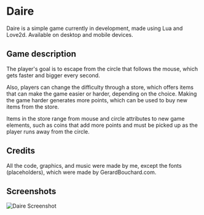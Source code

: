 # Daire

Daire is a simple game currently in development, made using Lua and Love2d. Available on desktop and mobile devices.

## Game description

The player's goal is to escape from the circle that follows the mouse, which gets faster and bigger every second.

Also, players can change the difficulty through a store, which offers items that can make the game easier or harder, depending on the choice. Making the game harder generates more points, which can be used to buy new items from the store.

Items in the store range from mouse and circle attributes to new game elements, such as coins that add more points and must be picked up as the player runs away from the circle.

## Credits

All the code, graphics, and music were made by me, except the fonts (placeholders), which were made by GerardBouchard.com.

## Screenshots

![Daire Screenshot](https://user-images.githubusercontent.com/64505839/157769835-8f11ae6f-042a-4e00-be0c-43889d3e207c.png)
